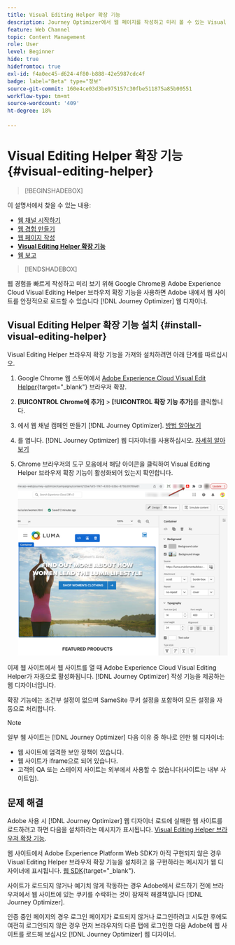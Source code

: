 ```yaml
---
title: Visual Editing Helper 확장 기능
description: Journey Optimizer에서 웹 페이지를 작성하고 미리 볼 수 있는 Visual Editing Helper Chrome 확장 기능을 살펴보십시오
feature: Web Channel
topic: Content Management
role: User
level: Beginner
hide: true
hidefromtoc: true
exl-id: f4a0ec45-d624-4f80-b888-42e5987cdc4f
badge: label="Beta" type="정보"
source-git-commit: 160e4ce03d3be975157c30fbe511875a85b00551
workflow-type: tm+mt
source-wordcount: '409'
ht-degree: 18%

---
```


# Visual Editing Helper 확장 기능 {#visual-editing-helper}

>[!BEGINSHADEBOX]

이 설명서에서 찾을 수 있는 내용:

* [웹 채널 시작하기](get-started-web.md)
* [웹 경험 만들기 ](create-web.md)
* [웹 페이지 작성 ](author-web.md)
* **[Visual Editing Helper 확장 기능](visual-editing-helper.md)**
* [웹 보고 ](web-report.md)

>[!ENDSHADEBOX]

웹 경험을 빠르게 작성하고 미리 보기 위해 Google Chrome용 Adobe Experience Cloud Visual Editing Helper 브라우저 확장 기능을 사용하면 Adobe 내에서 웹 사이트를 안정적으로 로드할 수 있습니다 [!DNL Journey Optimizer] 웹 디자이너.

## Visual Editing Helper 확장 기능 설치 {#install-visual-editing-helper}

Visual Editing Helper 브라우저 확장 기능을 가져와 설치하려면 아래 단계를 따르십시오.

1. Google Chrome 웹 스토어에서 [Adobe Experience Cloud Visual Edit Helper](https://chrome.google.com/webstore/detail/adobe-experience-cloud-vi/kgmjjkfjacffaebgpkpcllakjifppnca){target="_blank"} 브라우저 확장.

1. **[!UICONTROL Chrome에 추가]** > **[!UICONTROL 확장 기능 추가]**&#x200B;를 클릭합니다.

1. 에서 웹 채널 캠페인 만들기 [!DNL Journey Optimizer]. [방법 알아보기](author-web.md#create-web-campaign)

1. 를 엽니다. [!DNL Journey Optimizer] 웹 디자이너를 사용하십시오. [자세히 알아보기](author-web.md)

1. Chrome 브라우저의 도구 모음에서 해당 아이콘을 클릭하여 Visual Editing Helper 브라우저 확장 기능이 활성화되어 있는지 확인합니다.

   ![](assets/web-visual-editing-extension.png)

이제 웹 사이트에서 웹 사이트를 열 때 Adobe Experience Cloud Visual Editing Helper가 자동으로 활성화됩니다. [!DNL Journey Optimizer] 작성 기능을 제공하는 웹 디자이너입니다.

확장 기능에는 조건부 설정이 없으며 SameSite 쿠키 설정을 포함하여 모든 설정을 자동으로 처리합니다.

>[!NOTE]
>
>일부 웹 사이트는 [!DNL Journey Optimizer] 다음 이유 중 하나로 인한 웹 디자이너:
>
> * 웹 사이트에 엄격한 보안 정책이 있습니다.
> * 웹 사이트가 iframe으로 되어 있습니다.
> * 고객의 QA 또는 스테이지 사이트는 외부에서 사용할 수 없습니다(사이트는 내부 사이트임).


## 문제 해결

Adobe 사용 시 [!DNL Journey Optimizer] 웹 디자이너 로드에 실패한 웹 사이트를 로드하려고 하면 다음을 설치하라는 메시지가 표시됩니다. [Visual Editing Helper 브라우저 확장 기능](#install-visual-editing-helper).

웹 사이트에서 Adobe Experience Platform Web SDK가 아직 구현되지 않은 경우 Visual Editing Helper 브라우저 확장 기능을 설치하고 을 구현하라는 메시지가 웹 디자이너에 표시됩니다. [웹 SDK](https://experienceleague.adobe.com/docs/platform-learn/implement-web-sdk/overview.html?lang=ko-KR){target="_blank"}.

사이트가 로드되지 않거나 예기치 않게 작동하는 경우 Adobe에서 로드하기 전에 브라우저에서 웹 사이트에 있는 쿠키를 수락하는 것이 잠재적 해결책입니다 [!DNL Journey Optimizer].

인증 중인 페이지의 경우 로그인 페이지가 로드되지 않거나 로그인하려고 시도한 후에도 여전히 로그인되지 않은 경우 먼저 브라우저의 다른 탭에 로그인한 다음 Adobe에 웹 사이트를 로드해 보십시오 [!DNL Journey Optimizer] 웹 디자이너.
